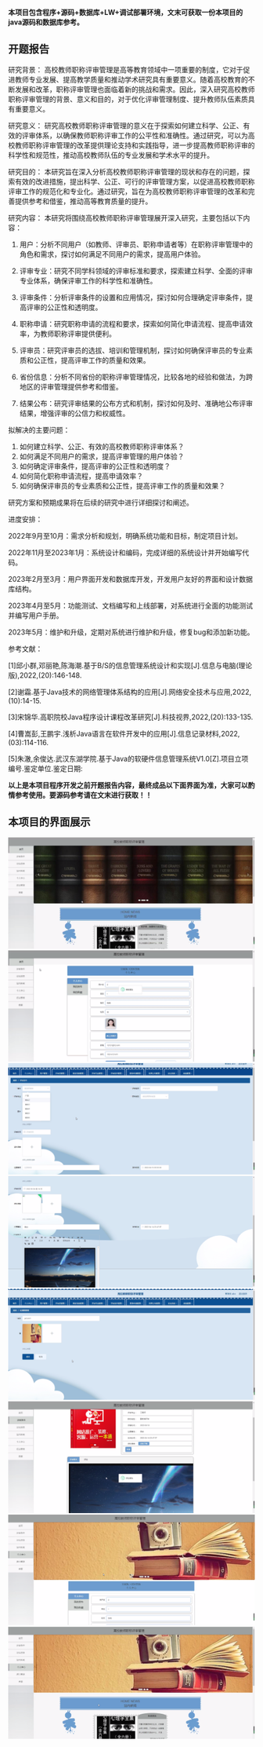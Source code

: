 ****本项目包含程序+源码+数据库+LW+调试部署环境，文末可获取一份本项目的java源码和数据库参考。****

## ******开题报告******

研究背景：
高校教师职称评审管理是高等教育领域中一项重要的制度，它对于促进教师专业发展、提高教学质量和推动学术研究具有重要意义。随着高校教育的不断发展和改革，职称评审管理也面临着新的挑战和需求。因此，深入研究高校教师职称评审管理的背景、意义和目的，对于优化评审管理制度、提升教师队伍素质具有重要意义。

研究意义：
研究高校教师职称评审管理的意义在于探索如何建立科学、公正、有效的评审体系，以确保教师职称评审工作的公平性和准确性。通过研究，可以为高校教师职称评审管理的改革提供理论支持和实践指导，进一步提高教师职称评审的科学性和规范性，推动高校教师队伍的专业发展和学术水平的提升。

研究目的：
本研究旨在深入分析高校教师职称评审管理的现状和存在的问题，探索有效的改进措施，提出科学、公正、可行的评审管理方案，以促进高校教师职称评审工作的规范化和专业化。通过研究，旨在为高校教师职称评审管理的改革和完善提供参考和借鉴，推动高等教育质量的提升。

研究内容： 本研究将围绕高校教师职称评审管理展开深入研究，主要包括以下内容：

  1. 用户：分析不同用户（如教师、评审员、职称申请者等）在职称评审管理中的角色和需求，探讨如何满足不同用户的需求，提高用户体验。

  2. 评审专业：研究不同学科领域的评审标准和要求，探索建立科学、全面的评审专业体系，确保评审工作的科学性和准确性。

  3. 评审条件：分析评审条件的设置和应用情况，探讨如何合理确定评审条件，提高评审的公正性和透明度。

  4. 职称申请：研究职称申请的流程和要求，探索如何简化申请流程、提高申请效率，为教师职称评审提供便利。

  5. 评审员：研究评审员的选拔、培训和管理机制，探讨如何确保评审员的专业素质和公正性，提高评审工作的质量和效果。

  6. 省份信息：分析不同省份的职称评审管理情况，比较各地的经验和做法，为跨地区的评审管理提供参考和借鉴。

  7. 结果公布：研究评审结果的公布方式和机制，探讨如何及时、准确地公布评审结果，增强评审的公信力和权威性。

拟解决的主要问题：

  1. 如何建立科学、公正、有效的高校教师职称评审体系？
  2. 如何满足不同用户的需求，提高评审管理的用户体验？
  3. 如何确定评审条件，提高评审的公正性和透明度？
  4. 如何简化职称申请流程，提高申请效率？
  5. 如何确保评审员的专业素质和公正性，提高评审工作的质量和效果？

研究方案和预期成果将在后续的研究中进行详细探讨和阐述。

进度安排：

2022年9月至10月：需求分析和规划，明确系统功能和目标，制定项目计划。

2022年11月至2023年1月：系统设计和编码，完成详细的系统设计并开始编写代码。

2023年2月至3月：用户界面开发和数据库开发，开发用户友好的界面和设计数据库结构。

2023年4月至5月：功能测试、文档编写和上线部署，对系统进行全面的功能测试并编写用户手册。

2023年5月：维护和升级，定期对系统进行维护和升级，修复bug和添加新功能。

参考文献：

[1]邱小群,邓丽艳,陈海潮.基于B/S的信息管理系统设计和实现[J].信息与电脑(理论版),2022,(20):146-148.

[2]谢霜.基于Java技术的网络管理体系结构的应用[J].网络安全技术与应用,2022,(10):14-15.

[3]宋锦华.高职院校Java程序设计课程改革研究[J].科技视界,2022,(20):133-135.

[4]曹嵩彭,王鹏宇.浅析Java语言在软件开发中的应用[J].信息记录材料,2022,(03):114-116.

[5]朱澈,余俊达.武汉东湖学院.基于Java的软硬件信息管理系统V1.0[Z].项目立项编号.鉴定单位.鉴定日期:

****以上是本项目程序开发之前开题报告内容，最终成品以下面界面为准，大家可以酌情参考使用。要源码参考请在文末进行获取！！****

## ******本项目的界面展示******

![](./res/0e0b596a67f24973b2ab24d8c1a501f4.png)![](./res/43427c6a926d4fe38b9cf8d38613aa3d.png)![](./res/81c6061af61148bc94e5003b9f3b947f.png)![](./res/4d20bbfe6db949e69622e7a6c03cb1a1.png)![](./res/98be89165ada441f810efe2bea6bc3b6.png)![](./res/fa1e726afb9e440381464c21bbdb161d.png)![](./res/06be968c801e4f51a9efe06fbe0c5cf9.png)![](./res/99f86634e7104cc4b365995e6882b951.png)

